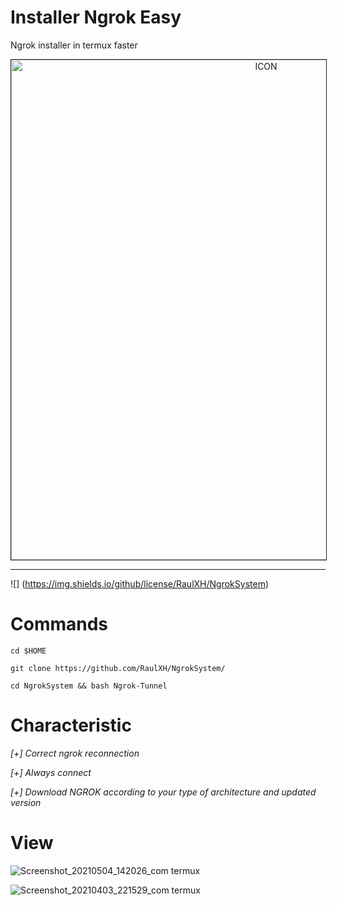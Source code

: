 # Installer Ngrok Easy
Ngrok installer in termux faster
<p align="center"><img src="https://miro.medium.com/max/1698/0*PYiASVGm5RwolHt6.jpg" alt="ICON" align="center" border="1" width="800" height="auto"></p>
<hr>


![] (https://img.shields.io/github/license/RaulXH/NgrokSystem)


# Commands
```
cd $HOME

git clone https://github.com/RaulXH/NgrokSystem/

cd NgrokSystem && bash Ngrok-Tunnel

```

# Characteristic
_[+]  Correct ngrok reconnection_

_[+]  Always connect_

_[+]  Download NGROK according to your type of architecture and updated version_

# View
![Screenshot_20210504_142026_com termux](https://user-images.githubusercontent.com/77165035/117058185-f0a79400-ace3-11eb-8b2d-45c79d2f40e5.jpg)

![Screenshot_20210403_221529_com termux](https://user-images.githubusercontent.com/77165035/113497542-d141ff00-94ca-11eb-99bc-b2caaccdb0b0.jpg)

